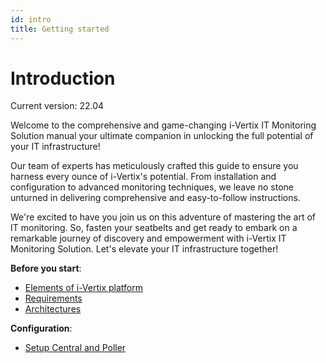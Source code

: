 ```yaml
---
id: intro
title: Getting started
---
```


# Introduction

Current version: 22.04

Welcome to the comprehensive and game-changing i-Vertix IT Monitoring Solution manual your ultimate companion in unlocking the full potential of your IT infrastructure!

Our team of experts has meticulously crafted this guide to ensure you harness every ounce of i-Vertix's potential. From installation and configuration to advanced monitoring techniques, we leave no stone unturned in delivering comprehensive and easy-to-follow instructions.

We're excited to have you join us on this adventure of mastering the art of IT monitoring. So, fasten your seatbelts and get ready to embark on a remarkable journey of discovery and empowerment with i-Vertix IT Monitoring Solution. Let's elevate your IT infrastructure together!

**Before you start**:

* [Elements of i-Vertix platform](installation/before-you-start/platform.md)
* [Requirements](quick-start-guide/standard-vms-requirements/requirements.md)
* [Architectures](installation/before-you-start/architecture.md)

[//]: # (**Licensing**:)

[//]: # ()
[//]: # (* [IT Monitoring - Editions]&#40;quick-start-guide/standard-vms-requirements/licensing.md&#41;)

**Configuration**:

* [Setup Central and Poller](quick-start-guide/how-to-configure-central-and-poller)


